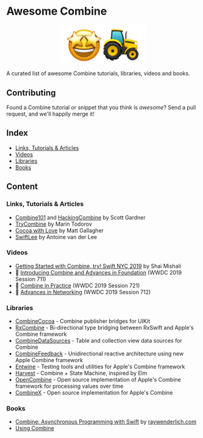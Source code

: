 # Awesome Combine

<p align="center">
<img src="https://github.com/CombineCommunity/awesome-combine/raw/master/Resources/logo.png" width="45%">
</p>

A curated list of awesome Combine tutorials, libraries, videos and books.

## Contributing

Found a Combine tutorial or snippet that you think is *awesome*?
Send a pull request, and we'll happily merge it!

## Index

  - [Links, Tutorials & Articles](#links-tutorials-articles)
  - [Videos](#videos)
  - [Libraries](#libraries)
  - [Books](#books)

## Content

### Links, Tutorials & Articles

* [Combine101](https://github.com/learncombine/Combine101) and [HackingCombine](https://github.com/learncombine/HackingCombine) by Scott Gardner
* [TryCombine](http://trycombine.com) by Marin Todorov
* [Cocoa with Love](https://www.cocoawithlove.com/tags/combine.html) by Matt Gallagher
* [SwiftLee](https://www.avanderlee.com/category/combine/) by Antoine van der Lee

### Videos

* [Getting Started with Combine, try! Swift NYC 2019](https://www.youtube.com/watch?v=fejmsuxoIvA) by Shai Mishali
*  [Introducing Combine and Advances in Foundation](https://developer.apple.com/wwdc19/711) (WWDC 2019 Session 711)
*  [Combine in Practice](https://developer.apple.com/wwdc19/721) (WWDC 2019 Session 721)
*  [Advances in Networking](https://developer.apple.com/wwdc19/712) (WWDC 2019 Session 712)


### Libraries

* [CombineCocoa](http://github.com/CombineCommunity/CombineCocoa) - Combine publisher bridges for UIKit
* [RxCombine](http://github.com/CombineCommunity/RxCombine) - Bi-directional type bridging between RxSwift and Apple's Combine framework
* [CombineDataSources](http://github.com/CombineCommunity/CombineDataSources) - Table and collection view data sources for Combine
* [CombineFeedback](https://github.com/sergdort/CombineFeedback) - Unidirectional reactive architecture using new Apple Combine framework
* [Entwine](https://github.com/tcldr/Entwine) - Testing tools and utilities for Apple's Combine framework
* [Harvest](https://github.com/inamiy/Harvest) - Combine + State Machine, inspired by Elm
* [OpenCombine](https://github.com/broadwaylamb/OpenCombine) - Open source implementation of Apple's Combine framework for processing values over time
* [CombineX](https://github.com/cx-org/CombineX) - Open source implementation for Apple's Combine

### Books

* [Combine: Asynchronous Programming with Swift](https://store.raywenderlich.com/products/combine-asynchronous-programming-with-swift) by [raywenderlich.com](https://raywenderlich.com)
* [Using Combine](https://heckj.github.io/swiftui-notes/)

